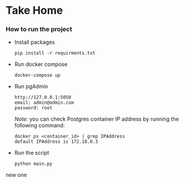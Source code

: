 # Take Home

### How to run the project
- Install packages
  
      pip install -r requirments.txt
- Run docker compose   
    
      docker-compose up    
- Run pgAdmin
    
      http://127.0.0.1:5050
      email: admin@admin.com
      password: root
  
  _*Note:*_ you can check Postgres container IP address by running the following command:
      
      docker ps <container_id> | grep IPAddress
      default IPAddress is 172.18.0.3

- Run the script
    
      python main.py
new one
